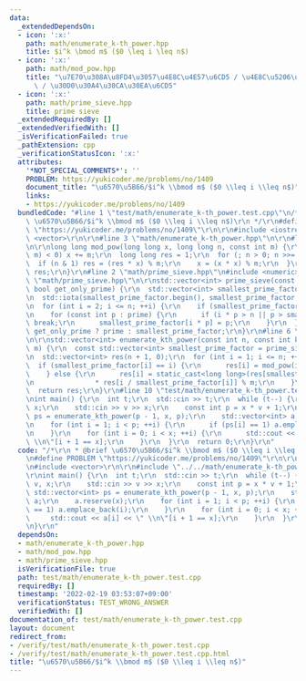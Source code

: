 ```yaml
---
data:
  _extendedDependsOn:
  - icon: ':x:'
    path: math/enumerate_k-th_power.hpp
    title: $i^k \bmod m$ ($0 \leq i \leq n$)
  - icon: ':x:'
    path: math/mod_pow.hpp
    title: "\u7E70\u308A\u8FD4\u3057\u4E8C\u4E57\u6CD5 / \u4E8C\u5206\u7D2F\u4E57\u6CD5\
      \ / \u30D0\u30A4\u30CA\u30EA\u6CD5"
  - icon: ':x:'
    path: math/prime_sieve.hpp
    title: prime sieve
  _extendedRequiredBy: []
  _extendedVerifiedWith: []
  _isVerificationFailed: true
  _pathExtension: cpp
  _verificationStatusIcon: ':x:'
  attributes:
    '*NOT_SPECIAL_COMMENTS*': ''
    PROBLEM: https://yukicoder.me/problems/no/1409
    document_title: "\u6570\u5B66/$i^k \\bmod m$ ($0 \\leq i \\leq n$)"
    links:
    - https://yukicoder.me/problems/no/1409
  bundledCode: "#line 1 \"test/math/enumerate_k-th_power.test.cpp\"\n/*\r\n * @brief\
    \ \u6570\u5B66/$i^k \\bmod m$ ($0 \\leq i \\leq n$)\r\n */\r\n#define PROBLEM\
    \ \"https://yukicoder.me/problems/no/1409\"\r\n\r\n#include <iostream>\r\n#include\
    \ <vector>\r\n\r\n#line 3 \"math/enumerate_k-th_power.hpp\"\n\r\n#line 2 \"math/mod_pow.hpp\"\
    \n\r\nlong long mod_pow(long long x, long long n, const int m) {\r\n  if ((x %=\
    \ m) < 0) x += m;\r\n  long long res = 1;\r\n  for (; n > 0; n >>= 1) {\r\n  \
    \  if (n & 1) res = (res * x) % m;\r\n    x = (x * x) % m;\r\n  }\r\n  return\
    \ res;\r\n}\r\n#line 2 \"math/prime_sieve.hpp\"\n#include <numeric>\r\n#line 4\
    \ \"math/prime_sieve.hpp\"\n\r\nstd::vector<int> prime_sieve(const int n, const\
    \ bool get_only_prime) {\r\n  std::vector<int> smallest_prime_factor(n + 1), prime;\r\
    \n  std::iota(smallest_prime_factor.begin(), smallest_prime_factor.end(), 0);\r\
    \n  for (int i = 2; i <= n; ++i) {\r\n    if (smallest_prime_factor[i] == i) prime.emplace_back(i);\r\
    \n    for (const int p : prime) {\r\n      if (i * p > n || p > smallest_prime_factor[i])\
    \ break;\r\n      smallest_prime_factor[i * p] = p;\r\n    }\r\n  }\r\n  return\
    \ get_only_prime ? prime : smallest_prime_factor;\r\n}\r\n#line 6 \"math/enumerate_k-th_power.hpp\"\
    \n\r\nstd::vector<int> enumerate_kth_power(const int n, const int k, const int\
    \ m) {\r\n  const std::vector<int> smallest_prime_factor = prime_sieve(n, false);\r\
    \n  std::vector<int> res(n + 1, 0);\r\n  for (int i = 1; i <= n; ++i) {\r\n  \
    \  if (smallest_prime_factor[i] == i) {\r\n      res[i] = mod_pow(i, k, m);\r\n\
    \    } else {\r\n      res[i] = static_cast<long long>(res[smallest_prime_factor[i]])\r\
    \n               * res[i / smallest_prime_factor[i]] % m;\r\n    }\r\n  }\r\n\
    \  return res;\r\n}\r\n#line 10 \"test/math/enumerate_k-th_power.test.cpp\"\n\r\
    \nint main() {\r\n  int t;\r\n  std::cin >> t;\r\n  while (t--) {\r\n    int v,\
    \ x;\r\n    std::cin >> v >> x;\r\n    const int p = x * v + 1;\r\n    const std::vector<int>\
    \ ps = enumerate_kth_power(p - 1, x, p);\r\n    std::vector<int> a;\r\n    a.reserve(x);\r\
    \n    for (int i = 1; i < p; ++i) {\r\n      if (ps[i] == 1) a.emplace_back(i);\r\
    \n    }\r\n    for (int i = 0; i < x; ++i) {\r\n      std::cout << a[i] << \"\
    \ \\n\"[i + 1 == x];\r\n    }\r\n  }\r\n  return 0;\r\n}\r\n"
  code: "/*\r\n * @brief \u6570\u5B66/$i^k \\bmod m$ ($0 \\leq i \\leq n$)\r\n */\r\
    \n#define PROBLEM \"https://yukicoder.me/problems/no/1409\"\r\n\r\n#include <iostream>\r\
    \n#include <vector>\r\n\r\n#include \"../../math/enumerate_k-th_power.hpp\"\r\n\
    \r\nint main() {\r\n  int t;\r\n  std::cin >> t;\r\n  while (t--) {\r\n    int\
    \ v, x;\r\n    std::cin >> v >> x;\r\n    const int p = x * v + 1;\r\n    const\
    \ std::vector<int> ps = enumerate_kth_power(p - 1, x, p);\r\n    std::vector<int>\
    \ a;\r\n    a.reserve(x);\r\n    for (int i = 1; i < p; ++i) {\r\n      if (ps[i]\
    \ == 1) a.emplace_back(i);\r\n    }\r\n    for (int i = 0; i < x; ++i) {\r\n \
    \     std::cout << a[i] << \" \\n\"[i + 1 == x];\r\n    }\r\n  }\r\n  return 0;\r\
    \n}\r\n"
  dependsOn:
  - math/enumerate_k-th_power.hpp
  - math/mod_pow.hpp
  - math/prime_sieve.hpp
  isVerificationFile: true
  path: test/math/enumerate_k-th_power.test.cpp
  requiredBy: []
  timestamp: '2022-02-19 03:53:07+09:00'
  verificationStatus: TEST_WRONG_ANSWER
  verifiedWith: []
documentation_of: test/math/enumerate_k-th_power.test.cpp
layout: document
redirect_from:
- /verify/test/math/enumerate_k-th_power.test.cpp
- /verify/test/math/enumerate_k-th_power.test.cpp.html
title: "\u6570\u5B66/$i^k \\bmod m$ ($0 \\leq i \\leq n$)"
---
```


